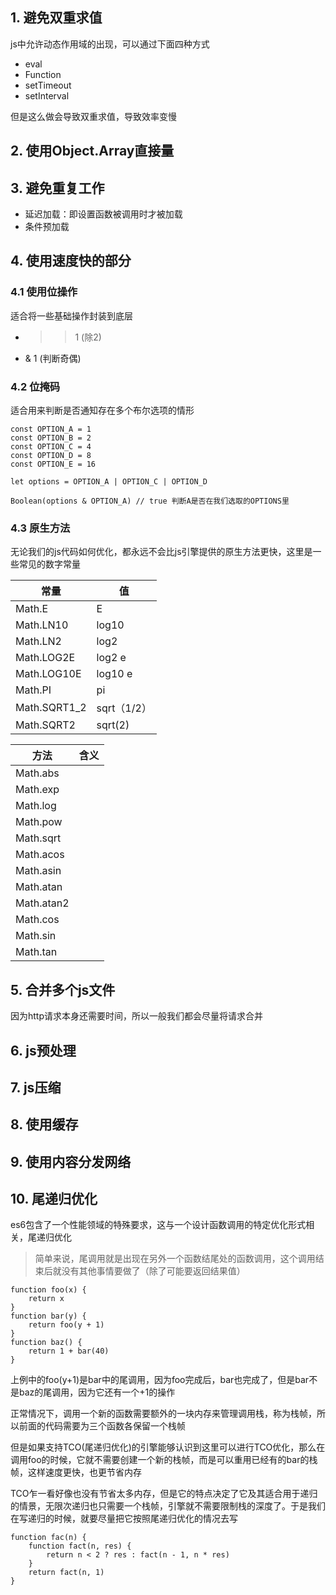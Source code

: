 ## 1. 避免双重求值

js中允许动态作用域的出现，可以通过下面四种方式

* eval
* Function
* setTimeout
* setInterval

但是这么做会导致双重求值，导致效率变慢

## 2. 使用Object.Array直接量

## 3. 避免重复工作

* 延迟加载：即设置函数被调用时才被加载
* 条件预加载

## 4. 使用速度快的部分

### 4.1 使用位操作

适合将一些基础操作封装到底层

* >>1 (除2)
* & 1 (判断奇偶)

### 4.2 位掩码

适合用来判断是否通知存在多个布尔选项的情形

```
const OPTION_A = 1
const OPTION_B = 2
const OPTION_C = 4
const OPTION_D = 8
const OPTION_E = 16

let options = OPTION_A | OPTION_C | OPTION_D

Boolean(options & OPTION_A) // true 判断A是否在我们选取的OPTIONS里
```

### 4.3 原生方法

无论我们的js代码如何优化，都永远不会比js引擎提供的原生方法更快，这里是一些常见的数字常量

| 常量 | 值 |
| --- | --- |
| Math.E | E |
| Math.LN10 | log10 |
| Math.LN2 | log2 |
| Math.LOG2E | log2 e |
| Math.LOG10E | log10 e |
| Math.PI | pi |
| Math.SQRT1_2 | sqrt（1/2） |
| Math.SQRT2 | sqrt(2) |


| 方法 | 含义 |
| --- | --- |
| Math.abs |  |
| Math.exp |  |
| Math.log |  |
| Math.pow |  |
| Math.sqrt |  |
| Math.acos |  |
| Math.asin |  |
| Math.atan |  |
| Math.atan2 |  |
| Math.cos |  |
| Math.sin |  |
| Math.tan |  |

## 5. 合并多个js文件

因为http请求本身还需要时间，所以一般我们都会尽量将请求合并

## 6. js预处理

## 7. js压缩

## 8. 使用缓存

## 9. 使用内容分发网络

## 10. 尾递归优化

es6包含了一个性能领域的特殊要求，这与一个设计函数调用的特定优化形式相关，尾递归优化

> 简单来说，尾调用就是出现在另外一个函数结尾处的函数调用，这个调用结束后就没有其他事情要做了（除了可能要返回结果值）

```
function foo(x) {
    return x
}
function bar(y) {
    return foo(y + 1)
}
function baz() {
    return 1 + bar(40)
}
```

上例中的foo(y+1)是bar中的尾调用，因为foo完成后，bar也完成了，但是bar不是baz的尾调用，因为它还有一个+1的操作

正常情况下，调用一个新的函数需要额外的一块内存来管理调用栈，称为栈帧，所以前面的代码需要为三个函数各保留一个栈帧

但是如果支持TCO(尾递归优化)的引擎能够认识到这里可以进行TCO优化，那么在调用foo的时候，它就不需要创建一个新的栈帧，而是可以重用已经有的bar的栈帧，这样速度更快，也更节省内存

TCO乍一看好像也没有节省太多内存，但是它的特点决定了它及其适合用于递归的情景，无限次递归也只需要一个栈帧，引擎就不需要限制栈的深度了。于是我们在写递归的时候，就要尽量把它按照尾递归优化的情况去写

```
function fac(n) {
    function fact(n, res) {
        return n < 2 ? res : fact(n - 1, n * res)
    }
    return fact(n, 1)
}
```